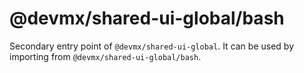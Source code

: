 # @devmx/shared-ui-global/bash

Secondary entry point of `@devmx/shared-ui-global`. It can be used by importing from `@devmx/shared-ui-global/bash`.
